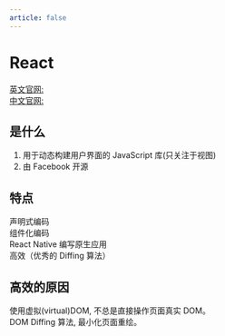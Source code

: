 ```yaml
---
article: false
---
```

# React

[英文官网:](https://reactjs.org/)  
[中文官网:](https://react.docschina.org/)

## 是什么

1. 用于动态构建用户界面的 JavaScript 库(只关注于视图)
2. 由 Facebook 开源

## 特点

声明式编码  
组件化编码  
React Native 编写原生应用  
高效（优秀的 Diffing 算法）

## 高效的原因

使用虚拟(virtual)DOM, 不总是直接操作页面真实 DOM。  
DOM Diffing 算法, 最小化页面重绘。
